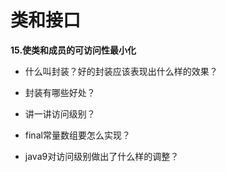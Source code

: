 # 类和接口

**15.使类和成员的可访问性最小化**

- 什么叫封装？好的封装应该表现出什么样的效果？
- 封装有哪些好处？

- 讲一讲访问级别？

- final常量数组要怎么实现？

- java9对访问级别做出了什么样的调整？
